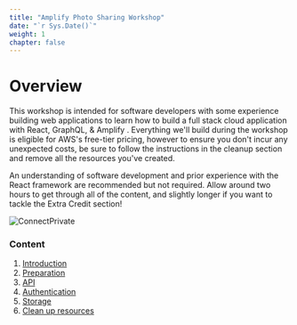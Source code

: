 ```yaml
---
title: "Amplify Photo Sharing Workshop"
date: "`r Sys.Date()`"
weight: 1
chapter: false
---
```


# Overview

This workshop is intended for software developers with some experience building web applications to learn how to build a full stack cloud application with React, GraphQL, & Amplify . Everything we'll build during the workshop is eligible for AWS's free-tier pricing, however to ensure you don't incur any unexpected costs, be sure to follow the instructions in the cleanup section and remove all the resources you've created.

An understanding of software development and prior experience with the React framework are recommended but not required. Allow around two hours to get through all of the content, and slightly longer if you want to tackle the Extra Credit section!

![ConnectPrivate](/images/amplify-banner.jpeg)

### Content

1.  [Introduction ](1-introduce/)
2.  [Preparation](2-prerequiste/)
3.  [API](3-api/)
4.  [Authentication](4-auth/)
5.  [Storage](5-s3/)
6.  [Clean up resources](6-cleanup/)
